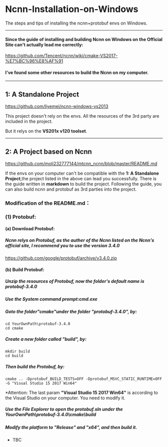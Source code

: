 # Ncnn-Installation-on-Windows
The steps and tips of installing the ncnn+protobuf envs on Windows.


----
#### Since the guide of installing and building Ncnn on Windows on the Official Site **can't** actually lead me correctly:

  https://github.com/Tencent/ncnn/wiki/cmake-VS2017-%E7%BC%96%E8%AF%91

#### I've found some other resources to build the Ncnn on my computer.
----
## 1: A Standalone Project

  https://github.com/liyemei/ncnn-windows-vs2013
  
This project doesn't rely on the envs. All the resources of the 3rd party are included in the project.

But it relys on the **VS201x v120 toolset**.

----
## 2: A Project based on Ncnn

  https://github.com/moli232777144/mtcnn_ncnn/blob/master/README.md

If the envs on your computer can't be compatible with the **1: A Standalone Project**,the project listed in the above can lead you successfully. There is the guide written in **markdown** to build the project. Following the guide, you can also build ncnn and protobuf as 3rd parties into the project.

### **Modification of the README.md**：
### (1) Protobuf:
#### (a) Download Protobuf:
##### Ncnn relys on Protobuf, as the auther of the Ncnn listed on the Ncnn's official site, I recommend you to use the version 3.4.0

  https://github.com/google/protobuf/archive/v3.4.0.zip

#### (b) Build Protobuf:
##### Unzip the resources of Protobuf, now the folder's default name is protobuf-3.4.0
##### Use the System command prompt:cmd.exe
##### Goto the folder"cmake"under the folder "protobuf-3.4.0", by:
  
```
cd YourOwnPath\protobuf-3.4.0
cd cmake
```

##### Create a new folder called "build", by:

```
mkdir build
cd build
```

##### Then build the Protobuf, by:

```
cmake .. -Dprotobuf_BUILD_TESTS=OFF -Dprotobuf_MSVC_STATIC_RUNTIME=OFF -G "Visual Studio 15 2017 Win64"
```

*Attention: The last param **"Visual Studio 15 2017 Win64"** is according to the Visual Studio on your computer. You need to modify it.

##### Use the File Explorer to open the protobuf.sln under the YourOwnPath\protobuf-3.4.0\cmake\build

##### Modify the platform to "Release" and "x64", and then build it.



* TBC
